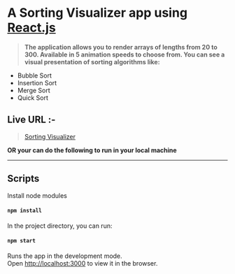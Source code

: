 # A Sorting Visualizer app using [React.js](https://reactjs.org)

> **The application allows you to render arrays of lengths from 20 to 300. Available in 5 animation speeds to choose from. You can see a visual presentation of sorting algorithms like:**
- Bubble Sort
- Insertion Sort
- Merge Sort
- Quick Sort

## Live URL :-

> [Sorting Visualizer](https://kalczur.github.io/sort-visualization-react-app/)

**OR your can do the following to run in your local machine**

-----------------------------------------------------------------------------------

## Scripts

Install node modules

#### `npm install`

In the project directory, you can run:

#### `npm start`

Runs the app in the development mode.<br>
Open [http://localhost:3000](http://localhost:3000) to view it in the browser.
